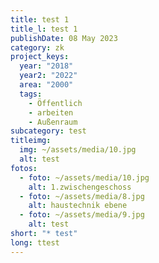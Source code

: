 ```yaml
---
title: test 1
title_l: test 1
publishDate: 08 May 2023
category: zk
project_keys:
  year: "2018"
  year2: "2022"
  area: "2000"
  tags:
    - Öffentlich
    - arbeiten
    - Außenraum
subcategory: test
titleimg:
  img: ~/assets/media/10.jpg
  alt: test
fotos:
  - foto: ~/assets/media/10.jpg
    alt: 1.zwischengeschoss
  - foto: ~/assets/media/8.jpg
    alt: haustechnik ebene
  - foto: ~/assets/media/9.jpg
    alt: test
short: "* test"
long: ttest
---
```

